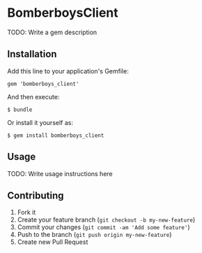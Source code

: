 # BomberboysClient

TODO: Write a gem description

## Installation

Add this line to your application's Gemfile:

    gem 'bomberboys_client'

And then execute:

    $ bundle

Or install it yourself as:

    $ gem install bomberboys_client

## Usage

TODO: Write usage instructions here

## Contributing

1. Fork it
2. Create your feature branch (`git checkout -b my-new-feature`)
3. Commit your changes (`git commit -am 'Add some feature'`)
4. Push to the branch (`git push origin my-new-feature`)
5. Create new Pull Request
